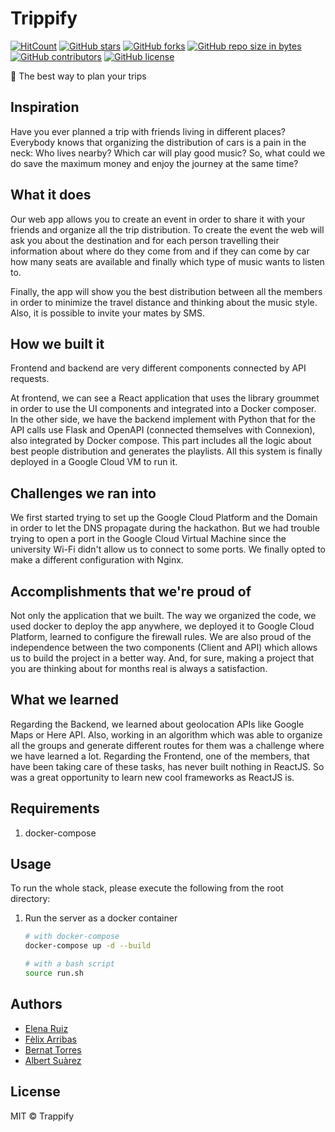# Trippify

[![HitCount](http://hits.dwyl.io/felixarpa/trippify.svg)](http://hits.dwyl.io/felixarpa/trippify)
[![GitHub stars](https://img.shields.io/github/stars/felixarpa/trippify.svg)](https://GitHub.com/felixarpa/trippify/stargazers/)
[![GitHub forks](https://img.shields.io/github/forks/felixarpa/trippify.svg)](https://GitHub.com/felixarpa/trippify/network/)
[![GitHub repo size in bytes](https://img.shields.io/github/repo-size/felixarpa/trippify.svg)](https://github.com/felixarpa/trippify)
[![GitHub contributors](https://img.shields.io/github/contributors/felixarpa/trippify.svg)](https://GitHub.com/felixarpa/trippify/graphs/contributors/)
[![GitHub license](https://img.shields.io/github/license/felixarpa/trippify.svg)](https://github.com/felixarpa/trippify/blob/master/LICENSE)

🚗 The best way to plan your trips

## Inspiration
Have you ever planned a trip with friends living in different places? Everybody knows that organizing the distribution of 
cars is a pain in the neck: Who lives nearby? Which car will play good music? So, what could we do save the maximum money 
and enjoy the journey at the same time?

## What it does
Our web app allows you to create an event in order to share it with your friends and organize all the trip distribution. 
To create the event the web will ask you about the destination and for each person travelling their information about 
where do they come from and if they can come by car how many seats are available and finally which type of music wants to listen to.

Finally, the app will show you the best distribution between all the members in order to minimize the travel distance 
and thinking about the music style. Also, it is possible to invite your mates by SMS.

## How we built it
Frontend and backend are very different components connected by API requests.

At frontend, we can see a React application that uses the library groummet in order to use the UI components and integrated 
into a Docker composer. In the other side, we have the backend implement with Python that for the API calls use Flask and 
OpenAPI (connected themselves with Connexion), also integrated by Docker compose. This part includes all the logic about 
best people distribution and generates the playlists. All this system is finally deployed in a Google Cloud VM to run it.

## Challenges we ran into
We first started trying to set up the Google Cloud Platform and the Domain in order to let the DNS propagate during the
 hackathon. But we had trouble trying to open a port in the Google Cloud Virtual Machine since the university Wi-Fi didn't 
 allow us to connect to some ports. We finally opted to make a different configuration with Nginx.

## Accomplishments that we're proud of
Not only the application that we built. The way we organized the code, we used docker to deploy the app anywhere, we deployed 
it to Google Cloud Platform, learned to configure the firewall rules. We are also proud of the independence between the two 
components (Client and API) which allows us to build the project in a better way. And, for sure, making a project that you 
are thinking about for months real is always a satisfaction.

## What we learned
Regarding the Backend, we learned about geolocation APIs like Google Maps or Here API. Also, working in an algorithm which 
was able to organize all the groups and generate different routes for them was a challenge where we have learned a lot. 
Regarding the Frontend, one of the members, that have been taking care of these tasks, has never built nothing in ReactJS. 
So was a great opportunity to learn new cool frameworks as ReactJS is.

## Requirements

1. docker-compose

## Usage

To run the whole stack, please execute the following from the root directory:

1. Run the server as a docker container

    ```bash
    # with docker-compose
    docker-compose up -d --build

    # with a bash script
    source run.sh
    ```

## Authors

- [Elena Ruiz](https://github.com/elena20ruiz)
- [Fèlix Arribas](https://github.com/felixarpa)
- [Bernat Torres](https://github.com/bernatixer)
- [Albert Suàrez](https://github.com/AlbertSuarez)

## License

MIT © Trappify
